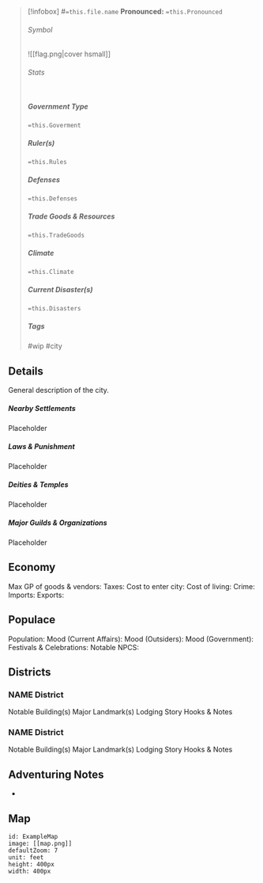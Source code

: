 
> [!infobox] 
> #`=this.file.name`
> **Pronounced:** `=this.Pronounced`
> ###### Symbol
> ![[flag.png|cover hsmall]] 
> ###### Stats 
> | | |
> | ---- | ---- |
> ##### Government Type
> `=this.Goverment`
> ##### Ruler(s)
> `=this.Rules`
> ##### Defenses
> `=this.Defenses`
> ##### Trade Goods & Resources
> `=this.TradeGoods`
> ##### Climate
> `=this.Climate`
> ##### Current Disaster(s)
> `=this.Disasters`
> ##### Tags
> #wip #city

## Details
General description of the city.

##### Nearby Settlements
Placeholder
##### Laws & Punishment
Placeholder
##### Deities & Temples
Placeholder
##### Major Guilds & Organizations
Placeholder


## Economy
Max GP of goods & vendors: 
Taxes: 
Cost to enter city: 
Cost of living: 
Crime: 
Imports: 
Exports: 


## Populace
Population: 
Mood (Current Affairs): 
Mood (Outsiders): 
Mood (Government): 
Festivals & Celebrations: 
Notable NPCS: 


## Districts

### NAME District
Notable Building(s)
Major Landmark(s)
Lodging
Story Hooks & Notes

### NAME District
Notable Building(s)
Major Landmark(s)
Lodging
Story Hooks & Notes


## Adventuring Notes
+ 


## Map
```leaflet
id: ExampleMap
image: [[map.png]]
defaultZoom: 7
unit: feet
height: 400px
width: 400px
```
